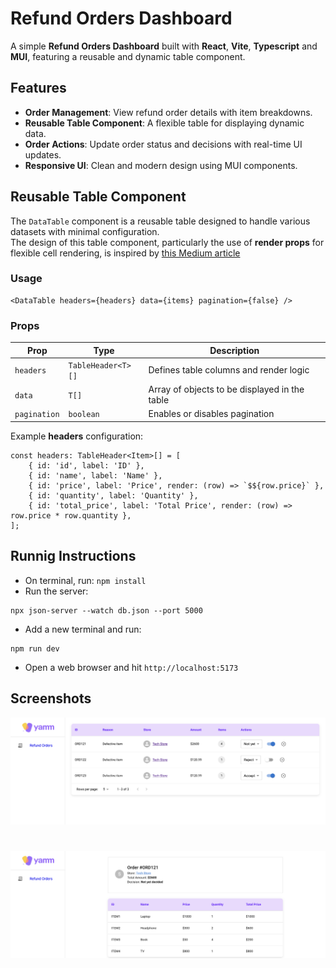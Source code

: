 # Refund Orders Dashboard  

A simple **Refund Orders Dashboard** built with **React**, **Vite**, **Typescript** and **MUI**, featuring a reusable and dynamic table component.  

## Features  

- **Order Management**: View refund order details with item breakdowns.  
- **Reusable Table Component**: A flexible table for displaying dynamic data.  
- **Order Actions**: Update order status and decisions with real-time UI updates.  
- **Responsive UI**: Clean and modern design using MUI components.  

## Reusable Table Component  

The `DataTable` component is a reusable table designed to handle various datasets with minimal configuration.  
The design of this table component, particularly the use of **render props** for flexible cell rendering, is inspired by [this Medium article](https://medium.com/@rakeshraj2097/the-best-way-to-write-a-reusable-table-component-in-react-from-props-to-render-props-775f0812c136)

### Usage  

```tsx
<DataTable headers={headers} data={items} pagination={false} />
```
### Props  

| Prop        | Type                 | Description                                    |
|------------|----------------------|------------------------------------------------|
| `headers`  | `TableHeader<T>[]`    | Defines table columns and render logic        |
| `data`     | `T[]`                 | Array of objects to be displayed in the table |
| `pagination` | `boolean`           | Enables or disables pagination                |


Example **headers** configuration:
```tsx
const headers: TableHeader<Item>[] = [
    { id: 'id', label: 'ID' },
    { id: 'name', label: 'Name' },
    { id: 'price', label: 'Price', render: (row) => `$${row.price}` },
    { id: 'quantity', label: 'Quantity' },
    { id: 'total_price', label: 'Total Price', render: (row) => row.price * row.quantity },
];

```

## Runnig Instructions
- On terminal, run: `npm install`
- Run the server: 
```
npx json-server --watch db.json --port 5000
```
- Add a new terminal and run: 
```
npm run dev
```

- Open a web browser and hit `http://localhost:5173`


## Screenshots

![Alt text](image.png)
#
![Alt text](image-1.png)
